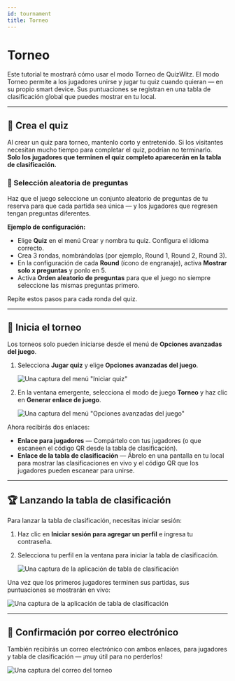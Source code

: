 ```yaml
---
id: tournament
title: Torneo
---
```


# Torneo

Este tutorial te mostrará cómo usar el modo Torneo de QuizWitz. El modo Torneo permite a los jugadores unirse y jugar tu quiz cuando quieran — en su propio smart device. Sus puntuaciones se registran en una tabla de clasificación global que puedes mostrar en tu local.

---

## 📝 Crea el quiz

Al crear un quiz para torneo, mantenlo corto y entretenido. Si los visitantes necesitan mucho tiempo para completar el quiz, podrían no terminarlo.\
**Solo los jugadores que terminen el quiz completo aparecerán en la tabla de clasificación.**

### 🎲 Selección aleatoria de preguntas

Haz que el juego seleccione un conjunto aleatorio de preguntas de tu reserva para que cada partida sea única — y los jugadores que regresen tengan preguntas diferentes.

**Ejemplo de configuración:**

- Elige **Quiz** en el menú Crear y nombra tu quiz. Configura el idioma correcto.
- Crea 3 rondas, nombrándolas (por ejemplo, Round 1, Round 2, Round 3).
- En la configuración de cada **Round** (ícono de engranaje), activa **Mostrar solo x preguntas** y ponlo en 5.
- Activa **Orden aleatorio de preguntas** para que el juego no siempre seleccione las mismas preguntas primero.

Repite estos pasos para cada ronda del quiz.

---

## 🚀 Inicia el torneo

Los torneos solo pueden iniciarse desde el menú de **Opciones avanzadas del juego**.

1. Selecciona **Jugar quiz** y elige **Opciones avanzadas del juego**.

   ![Una captura del menú "Iniciar quiz"](/images/tutorials/tournament/tournament-start.png)

2. En la ventana emergente, selecciona el modo de juego **Torneo** y haz clic en **Generar enlace de juego**.

   ![Una captura del menú "Opciones avanzadas del juego"](/images/tutorials/tournament/tournament-advanced-game-settings.png)

Ahora recibirás dos enlaces:

- **Enlace para jugadores** — Compártelo con tus jugadores (o que escaneen el código QR desde la tabla de clasificación).
- **Enlace de la tabla de clasificación** — Ábrelo en una pantalla en tu local para mostrar las clasificaciones en vivo y el código QR que los jugadores pueden escanear para unirse.

---

## 🏆 Lanzando la tabla de clasificación

Para lanzar la tabla de clasificación, necesitas iniciar sesión:

1. Haz clic en **Iniciar sesión para agregar un perfil** e ingresa tu contraseña.
2. Selecciona tu perfil en la ventana para iniciar la tabla de clasificación.

   ![Una captura de la aplicación de tabla de clasificación](/images/tutorials/tournament/leaderboard-start.png)

Una vez que los primeros jugadores terminen sus partidas, sus puntuaciones se mostrarán en vivo:

![Una captura de la aplicación de tabla de clasificación](/images/tutorials/tournament/leaderboard.png)

---

## 📧 Confirmación por correo electrónico

También recibirás un correo electrónico con ambos enlaces, para jugadores y tabla de clasificación — ¡muy útil para no perderlos!

![Una captura del correo del torneo](/images/tutorials/tournament/tournament-email.png)
